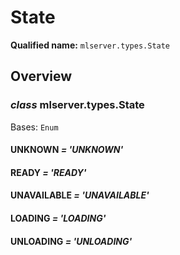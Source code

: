 # State

**Qualified name:** `mlserver.types.State`

## Overview

### *class* mlserver.types.State

Bases: `Enum`

#### UNKNOWN *= 'UNKNOWN'*

#### READY *= 'READY'*

#### UNAVAILABLE *= 'UNAVAILABLE'*

#### LOADING *= 'LOADING'*

#### UNLOADING *= 'UNLOADING'*
